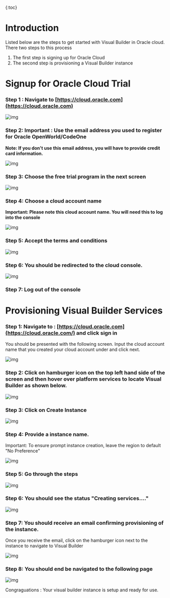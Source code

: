 {:toc}

# Introduction

Listed below are the steps to get started with Visual Builder in Oracle cloud. There two steps to this process

1. The first step is signing up for Oracle Cloud
2. The second step is provisioning a Visual Builder instance

# Signup for Oracle Cloud Trial

### Step 1 : Navigate to [https://cloud.oracle.com](https://cloud.oracle.com)

![img](assets/image2019-9-12_10-21-42.png)

### Step 2: Important : Use the email address you used to register for Oracle OpenWorld/CodeOne

**Note: If you don't use this email address, you will have to provide credit card information.**

![img](assets/image2019-9-12_8-3-45.png)

### Step 3: Choose the free trial program in the next screen

![img](assets/image2019-9-12_8-4-21.png)



### Step 4: Choose a cloud account name

**Important: Please note this cloud account name. You will need this to log into the console**

![img](assets/image2019-9-12_10-29-11.png)

### Step 5: Accept the terms and conditions

![img](assets/image2019-9-12_8-8-23.png)

### Step 6: You should be redirected to the cloud console.

![img](assets/image2019-9-12_8-12-11.png)

### Step 7: Log out of the console

# Provisioning Visual Builder Services

### Step 1: Navigate to : [https://cloud.oracle.com](https://cloud.oracle.com/) and click sign in

You should be presented with the following screen. Input the cloud account name that you created your cloud account under and click next.

![img](assets/image2019-9-12_10-33-21.png)

### Step 2: Click on hamburger icon on the top left hand side of the screen and then hover over platform services to locate Visual Builder as shown below.

![img](assets/image2019-9-12_10-45-28.png)

### Step 3: Click on Create Instance

![img](assets/image2019-9-12_9-0-59.png)

### Step 4: Provide a instance name. 

Important: To ensure prompt instance creation, leave the region to default "No Preference"

![img](assets/image2019-9-12_9-1-29.png)

### Step 5: Go through the steps

![img](assets/image2019-9-12_9-1-48.png)

### Step 6: You should see the status "Creating services...."

![img](assets/image2019-9-12_9-2-23.png)

### Step 7: You should receive an email confirming provisioning of the instance. 

Once you receive the email, click on the hamburger icon next to the instance to navigate to Visual Builder

![img](assets/image2019-9-12_10-40-42.png)

### Step 8: You should end be navigated to the following page

![img](assets/image2019-9-12_9-11-45.png)

Congraguations : Your visual builder instance is setup and ready for use.